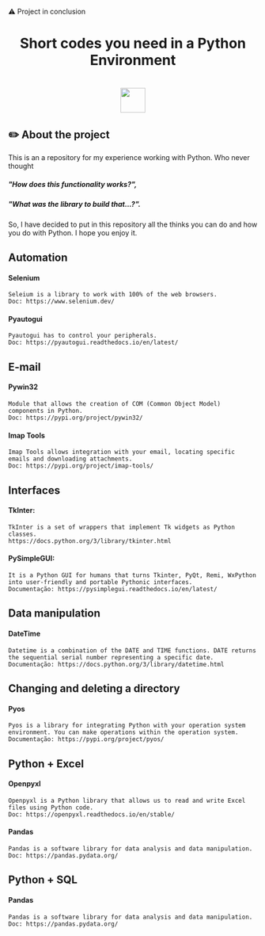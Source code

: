 ⚠️ Project in conclusion

<h1 align="center">Short codes you need in a Python Environment</h1>
<h1 align="center"><img width="50" src="https://cdn.icon-icons.com/icons2/112/PNG/128/python_18894.png"></h1>

## ✏️ About the project
  
This is an a repository for my experience working with Python. Who never thought 
##### "How does this functionality works?", 
##### "What was the library to build that...?". 
So, I have decided to put in this repository all the thinks you can do and how you do with Python. I hope you enjoy it.

## Automation

#### Selenium
    Seleium is a library to work with 100% of the web browsers.
    Doc: https://www.selenium.dev/
    
#### Pyautogui
    Pyautogui has to control your peripherals.
    Doc: https://pyautogui.readthedocs.io/en/latest/

## E-mail

#### Pywin32
    Module that allows the creation of COM (Common Object Model) components in Python.
    Doc: https://pypi.org/project/pywin32/
  
#### Imap Tools
    Imap Tools allows integration with your email, locating specific emails and downloading attachments.
    Doc: https://pypi.org/project/imap-tools/

## Interfaces

#### TkInter:
    
    TkInter is a set of wrappers that implement Tk widgets as Python classes.
    https://docs.python.org/3/library/tkinter.html
    
#### PySimpleGUI:
    
    It is a Python GUI for humans that turns Tkinter, PyQt, Remi, WxPython into user-friendly and portable Pythonic interfaces.
    Documentação: https://pysimplegui.readthedocs.io/en/latest/
    
## Data manipulation

#### DateTime
    Datetime is a combination of the DATE and TIME functions. DATE returns the sequential serial number representing a specific date.
    Documentação: https://docs.python.org/3/library/datetime.html

## Changing and deleting a directory

#### Pyos
    Pyos is a library for integrating Python with your operation system environment. You can make operations within the operation system.
    Documentação: https://pypi.org/project/pyos/

## Python + Excel

#### Openpyxl
    Openpyxl is a Python library that allows us to read and write Excel files using Python code.
    Doc: https://openpyxl.readthedocs.io/en/stable/
    
#### Pandas
    Pandas is a software library for data analysis and data manipulation.
    Doc: https://pandas.pydata.org/

## Python + SQL

#### Pandas
    Pandas is a software library for data analysis and data manipulation.
    Doc: https://pandas.pydata.org/

